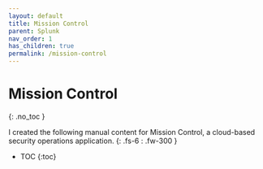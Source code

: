 ```yaml
---
layout: default
title: Mission Control
parent: Splunk
nav_order: 1
has_children: true
permalink: /mission-control
---
```


# Mission Control
{: .no_toc }

I created the following manual content for Mission Control, a cloud-based security operations application.
{: .fs-6 : .fw-300 }

- TOC
{:toc}
